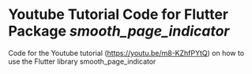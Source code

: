 # Youtube Tutorial Code for Flutter Package *smooth_page_indicator*
Code for the Youtube tutorial (https://youtu.be/m8-KZhfPYtQ) on how to use the Flutter library smooth_page_indicator
